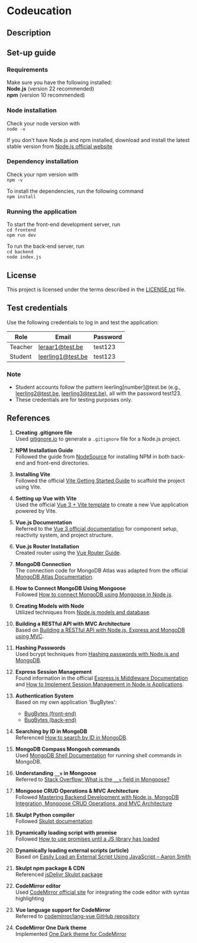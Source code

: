 # Codeucation
## Description
## Set-up guide
### Requirements
Make sure you have the following installed: <br>
**Node.js** (version 22 recommended)<br>
**npm** (version 10 recommended)

### Node installation

Check your node version with <br> `node -v`<br>

If you don't have Node.js and npm installed, download and install the latest stable version from [Node.js official website](https://nodejs.org/en/download/package-manager)

### Dependency installation

Check your npm version with <br> `npm -v`<br>

To install the dependencies, run the following command <br> `npm install`

### Running the application

To start the front-end development server, run <br>
`cd frontend` <br>
`npm run dev`

To run the back-end server, run <br>
`cd backend` <br>
`node index.js`

## License
This project is licensed under the terms described in the [LICENSE.txt](./LICENSE.txt) file.

## Test credentials
Use the following credentials to log in and test the application:

| Role    | Email                                         | Password |
| ------- | --------------------------------------------- | -------- |
| Teacher | leraar1@test.be | test123  |
| Student | leerling1@test.be | test123  |

### Note
- Student accounts follow the pattern leerling[number]@test.be (e.g., leerling2@test.be, leerling3@test.be), all with the password test123.
- These credentials are for testing purposes only.

## References

1. **Creating .gitignore file**  
   Used [gitignore.io](https://www.toptal.com/developers/gitignore) to generate a `.gitignore` file for a Node.js project.

2. **NPM Installation Guide**  
   Followed the guide from [NodeSource](https://nodesource.com/blog/an-absolute-beginners-guide-to-using-npm/) for installing NPM in both back-end and front-end directories.

3. **Installing Vite**  
   Followed the official [Vite Getting Started Guide](https://vitejs.dev/guide/) to scaffold the project using Vite.

4. **Setting up Vue with Vite**  
   Used the official [Vue 3 + Vite template](https://vitejs.dev/guide/#scaffolding-your-first-vite-project) to create a new Vue application powered by Vite.

5. **Vue.js Documentation**  
   Referred to the [Vue 3 official documentation](https://vuejs.org/guide/introduction.html) for component setup, reactivity system, and project structure.

6. **Vue.js Router Installation**  
   Created router using the [Vue Router Guide](https://router.vuejs.org/guide/).

7. **MongoDB Connection**  
   The connection code for MongoDB Atlas was adapted from the official [MongoDB Atlas Documentation](https://www.mongodb.com/docs/atlas/).

8. **How to Connect MongoDB Using Mongoose**  
   Followed [How to connect MongoDB using Mongoose in Node.js](https://medium.com/@finnkumar6/how-to-connect-mongodb-using-mongoose-in-node-js-like-a-pro-a-fresh-and-modern-approach-6470c69aec16).

9. **Creating Models with Node**  
   Utilized techniques from [Node.js models and database](https://javascript.plainenglish.io/node-js-models-and-database-3836f0c7f2da).

10. **Building a RESTful API with MVC Architecture**  
    Based on [Building a RESTful API with Node.js, Express and MongoDB using MVC](https://medium.com/@Prathmesh_Chavan/building-a-restful-api-with-node-js-express-and-mongodb-using-mvc-architecture-c418143a882a).

11. **Hashing Passwords**  
    Used bcrypt techniques from [Hashing passwords with Node.js and MongoDB](https://www.izertis.com/en/-/hashing-passwords-with-nodejs-and-mongodb-bcrypt).

12. **Express Session Management**  
    Found information in the official [Express.js Middleware Documentation](https://expressjs.com/en/resources/middleware/session.html) and [How to Implement Session Management in Node.js Applications](https://dev.to/saint_vandora/how-to-implement-session-management-in-nodejs-applications-5emm).

13. **Authentication System**  
    Based on my own application 'BugBytes':  
    - [BugBytes (front-end)](https://github.com/EHB-MCT/web2-course-project-front-end-RyanVankriekinge)  
    - [BugBytes (back-end)](https://github.com/EHB-MCT/web2-course-project-back-end-RyanVankriekinge)

14. **Searching by ID in MongoDB**  
    Referenced [How to search by ID in MongoDB](https://www.geeksforgeeks.org/how-to-search-by-id-in-mongodb/).

15. **MongoDB Compass Mongosh commands**  
    Used [MongoDB Shell Documentation](https://www.mongodb.com/docs/mongodb-shell/run-commands/) for running shell commands in MongoDB.

16. **Understanding `__v` in Mongoose**  
    Referred to [Stack Overflow: What is the `__v` field in Mongoose?](https://stackoverflow.com/questions/12495891/what-is-the-v-field-in-mongoose)

17. **Mongoose CRUD Operations & MVC Architecture**  
    Followed [Mastering Backend Development with Node.js, MongoDB Integration, Mongoose CRUD Operations, and MVC Architecture](https://dev.to/imsushant12/mastering-backend-development-with-nodejs-mongodb-integration-mongoose-crud-operations-and-mvc-architecture-36k4)

18. **Skulpt Python compiler**  
    Followed [Skulpt documentation](https://skulpt.org/docs/index.html)

19. **Dynamically loading script with promise**  
    Followed [How to use promises until a JS library has loaded](https://stackoverflow.com/questions/73426866/how-to-use-promises-to-wait-until-a-javascript-library-has-loaded)

20. **Dynamically loading external scripts (article)**  
    Based on [Easily Load an External Script Using JavaScript – Aaron Smith](https://aaronsmith.online/articles/easily-load-an-external-script-using-javascript)

21. **Skulpt npm package & CDN**  
    Referenced [jsDelivr Skulpt package](https://www.jsdelivr.com/package/npm/skulpt)

22. **CodeMirror editor**  
    Used [CodeMirror official site](https://codemirror.net/) for integrating the code editor with syntax highlighting

23. **Vue language support for CodeMirror**  
    Referred to [codemirror/lang-vue GitHub repository](https://github.com/codemirror/lang-vue)

24. **CodeMirror One Dark theme**  
    Implemented [One Dark theme for CodeMirror](https://www.npmjs.com/package/@codemirror/theme-one-dark)